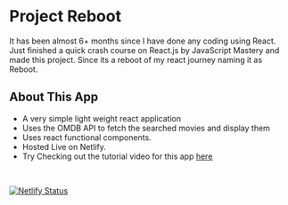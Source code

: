 # Project Reboot
It has been almost 6+ months since I have done any coding using React. Just finished a quick crash course on React.js by JavaScript Mastery and made this project. Since its a reboot of my react journey naming it as Reboot.

## About This App
- A very simple light weight react application
- Uses the OMDB API to fetch the searched movies and display them
- Uses react functional components.
- Hosted Live on Netlify.
- Try Checking out the tutorial video for this app [here](https://www.youtube.com/watch?v=b9eMGE7QtTk&t)

<br/>

[![Netlify Status](https://api.netlify.com/api/v1/badges/68aa124c-cd85-4c7f-97fa-67db03bc92da/deploy-status)](https://app.netlify.com/sites/project-reboot/deploys)

